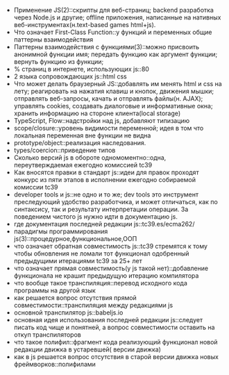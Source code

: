 * Применение JS(2)::скрипты для веб-страниц; backend разработка через Node.js и другие; offline приложения, написанные на
нативных веб-инструментах(н.text-based games html+js).
* Что означает First-Class Function::у функций и переменных общие паттерны взаимодействия
* Паттерны взаимодействия с функциями(3)::можно присвоить анонимной функции имя; 
передать функцию как аргумент функции;
вернуть функцию из функции; 
* % страниц в интернете, использующих js::80
* 2 языка сопровождающих js::html css
* Что может делать браузерный JS::добавлять им менять html и css на лету;
реагировать на нажатия клавиш и кнопок, движения мышки;
отправлять веб-запросы, качать и отправлять файлы(н. AJAX);
управлять cookies, создавать диалоговые и информативные окна;
хранить информацию на стороне клиента(local storage)
* TypeScript, Flow::надстройки над js, добавляют типизацию
* scope/closure::уровень видимости переменной; идея в том что локальная переменная вне функции не видна
* prototype/object::реализация наследования.
* types/coercion::приведение типов
* Сколько версий js в обороте одномоментно::одна, переутверждаемая ежегодно комиссией tc39
* Как вносятся правки в стандарт js::идеи для правок проходят конкурс из пяти этапов в исполнении ежегодно собираемой комиссии tc39
* developer tools и js::не одно и то же; dev tools это инструмент преследующий
удобство разработчика, и может отличаться, как по синтаксису, так и результату
интерпретации операции. За поведением чистого js нужно идти в документацию js.
* где документация последней редакции js::tc39.es/ecma262/
* парадигмы программирования js(3)::процедурное,функциональное,ООП
* что означает обратная совместимость js::tc39 стремятся к тому чтобы обновления не ломали
тот функционал одобренный предыдущими итерациями tc39 за 25+ лет
* что означает прямая совместимость(у js такой нет)::добавление функционала не крашит предыдущую итерацию компилятора
* что вообще такое транспиляция::перевод исходного кода программы на другой язык
* как решается вопрос отсутствия прямой совместимости::транспиляция между редакциями js
* основной транспилятор js::babeljs.io
* основная идея использования последней редакции js::следует писать код чище и понятней, а вопрос совместимости оставить
на откуп транспиляторов
* что такое полифил::фрагмент кода реализующий функционал новой редакции движка в устаревшей( версии движка)
* как в js решается вопрос отсутствия в старой версии движка новых фреймворков::полифилами